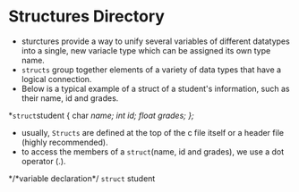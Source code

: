 # Structures Directory

- sturctures provide a way to unify several variables of different datatypes into a single, new variacle type which can be assigned its own type name.
- `structs` group together elements of a variety of data types that have a logical connection.
- Below is a typical example of a struct of a student's information, such as their name, id and grades.

*`struct`student {
  char *name;
  int id;
  float grades;
  };*
  
  - usually, `Structs` are defined at the top of the c file itself or a header file (highly recommended).
  - to access the members of a `struct`(name, id and grades), we use a dot operator (.).
  
  */\*variable declaration\*/
  `struct` student
